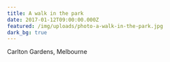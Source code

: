 ```yaml
---
title: A walk in the park
date: 2017-01-12T09:00:00.000Z
featured: /img/uploads/photo-a-walk-in-the-park.jpg
dark_bg: true
---
```

Carlton Gardens, Melbourne
